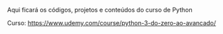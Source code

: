 Aqui ficará os códigos, projetos e conteúdos do curso de Python

Curso: https://www.udemy.com/course/python-3-do-zero-ao-avancado/